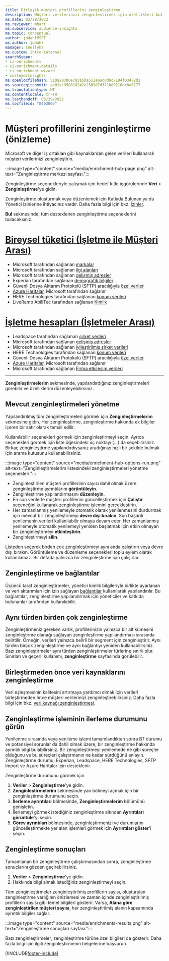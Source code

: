 ```yaml
---
title: Birleşik müşteri profillerini zenginleştirme
description: Müşteri verilerinizi zenginleştirmek için özellikleri kullanın.
ms.date: 03/29/2022
ms.reviewer: mhart
ms.subservice: audience-insights
ms.topic: conceptual
author: jodahlMSFT
ms.author: jodahl
manager: shellyha
ms.custom: intro-internal
searchScope:
- ci-enrichments
- ci-enrichment-details
- ci-enrichment-wizard
- customerInsights
ms.openlocfilehash: 510a20306e793a5ba522a6ac0d9c7194f03472d2
ms.sourcegitcommit: ae02ac950810242e2505d7d371b80210dc8a0777
ms.translationtype: HT
ms.contentlocale: tr-TR
ms.lasthandoff: 03/29/2022
ms.locfileid: "8492003"
---
```

# <a name="enrichment-for-customer-profiles-preview"></a>Müşteri profillerini zenginleştirme (önizleme)

Microsoft ve diğer iş ortakları gibi kaynaklardan gelen verileri kullanarak müşteri verilerinizi zenginleştirin.

:::image type="content" source="media/enrichment-hub-page.png" alt-text="Zenginleştirme merkezi sayfası.":::

Zenginleştirme seçenekleriyle çalışmak için hedef kitle içgörülerinde **Veri** > **Zenginleştirme**'ye gidin.  

Zenginleştirme oluşturmak veya düzenlemek için Katkıda Bulunan ya da Yönetici izinlerine ihtiyacınız vardır. Daha fazla bilgi için bkz. [İzinler](permissions.md).

**Bul** sekmesinde, tüm desteklenen zenginleştirme seçeneklerini bulacaksınız.

# <a name="individual-consumers-b-to-c"></a>[Bireysel tüketici (İşletme ile Müşteri Arası)](#tab/b2c)

- Microsoft tarafından sağlanan [markalar](enrichment-microsoft.md)
- Microsoft tarafından sağlanan [ilgi alanları](enrichment-microsoft.md)
- Microsoft tarafından sağlanan [gelişmiş adresler](enrichment-enhanced-addresses.md) 
- Experian tarafından sağlanan [demografik bilgiler](enrichment-experian.md)
- Güvenli Dosya Aktarım Protokolü (SFTP) aracılığıyla [özel veriler](enrichment-SFTP-custom-import.md) 
- [Azure Haritalar](enrichment-azure-maps.md), Microsoft tarafından sağlanır
- HERE Technologies tarafından sağlanan [konum verileri](enrichment-here.md) 
- LiveRamp AbiliTec tarafından sağlanan [Kimlik](enrichment-liveramp.md)

# <a name="business-accounts-b-to-b"></a>[İşletme hesapları (İşletmeler Arası)](#tab/b2b)

- Leadspace tarafından sağlanan [şirket verileri](enrichment-leadspace.md)
- Microsoft tarafından sağlanan [gelişmiş adresler](enrichment-enhanced-addresses.md) 
- Microsoft tarafından sağlanan [iyileştirilmiş şirket verileri](enrichment-enhanced-company-data.md)
- HERE Technologies tarafından sağlanan [konum verileri](enrichment-here.md) 
- Güvenli Dosya Aktarım Protokolü (SFTP) aracılığıyla [özel veriler](enrichment-SFTP-custom-import.md) 
- [Azure Haritalar](enrichment-azure-maps.md), Microsoft tarafından sağlanır
- Microsoft tarafından sağlanan [Firma etkileşim verileri](enrichment-office.md)

---

**Zenginleştirmelerim** sekmesinde, yapılandırdığınız zenginleştirmeleri görebilir ve özelliklerini düzenleyebilirsiniz.

## <a name="manage-existing-enrichments"></a>Mevcut zenginleştirmeleri yönetme

Yapılandırılmış tüm zenginleştirmeleri görmek için **Zenginleştirmelerim** sekmesine gidin. Her zenginleştirme, zenginleştirme hakkında ek bilgiler içeren bir satır olarak temsil edilir.

Kullanılabilir seçenekleri görmek için zenginleştirmeyi seçin. Ayrıca seçenekleri görmek için liste öğesindeki üç noktayı (...) da seçebilirsiniz. Birkaç zenginleştirme yapılandırdıysanız aradığınızı hızlı bir şekilde bulmak için arama kutusunu kullanabilirsiniz.

:::image type="content" source="media/enrichment-hub-options-run.png" alt-text="Zenginleştirmelerim listesindeki zenginleştirmeleri yönetme seçenekleri.":::

- Zenginleştirilen müşteri profillerinin sayısı dahil olmak üzere zenginleştirme ayrıntılarını **görüntüleyin**.
- Zenginleştirme yapılandırmasını **düzenleyin**.
- En son verilerle müşteri profillerini güncelleştirmek için **Çalıştır** seçeneğini kullanarak zenginleştirme işlemini gerçekleştirin.
- Her zamanlanmış yenilemeyle otomatik olarak yenilenmesini durdurmak için mevcut bir zenginleştirmeyi **devre dışı bırakın**. Son başarılı yenilemenin verileri kullanılabilir olmaya devam eder. Her zamanlanmış yenilemeyle otomatik yenilemeyi yeniden başlatmak için etkin olmayan bir zenginleştirmeyi **etkinleştirin**.
- Zenginleştirmeyi **silin**.

Listeden seçerek birden çok zenginleştirmeyi aynı anda çalıştırın veya devre dışı bırakın. Görüntüleme ve düzenleme seçenekleri toplu eylem olarak kullanılamaz. Bir defada yalnızca bir zenginleştirme için çalışırlar.

## <a name="enrichments-and-connections"></a>Zenginleştirme ve bağlantılar

Üçüncü taraf zenginleştirmeler, yönetici kimlik bilgileriyle birlikte ayarlanan ve veri aktarımları için izin sağlayan [bağlantılar](connections.md) kullanılarak yapılandırılır. Bu bağlantılar, zenginleştirme yapılandırmak için yöneticiler ve katkıda bulunanlar tarafından kullanılabilir.  

## <a name="multiple-enrichments-of-the-same-type"></a>Aynı türden birden çok zenginleştirme

Zenginleştirmeniz gereken varlık, profillerinizin yalnızca bir alt kümesini zenginleştirme olanağı sağlayan zenginleştirme yapılandırması sırasında belirtilir. Örneğin, verileri yalnızca belirli bir segment için zenginleştirir. Aynı türden birçok zenginleştirme ve aynı bağlantıyı yeniden kullanabilirsiniz. Bazı zenginleştirmeler aynı türden zenginleştirmeler türlerine sınırlı olur. Sınırları ve geçerli kullanımı, **zenginleştirme** sayfasında görülebilir.

## <a name="enrich-data-sources-before-unification"></a>Birleştirmeden önce veri kaynaklarını zenginleştirme

Veri eşleşmesinin kalitesini artırmaya yardımcı olmak için verileri birleştirmeden önce müşteri verilerinizi zenginleştirebilirsiniz. Daha fazla bilgi için bkz. [veri kaynağı zenginleştirmesi](data-sources-enrichment.md).

## <a name="see-the-progress-of-the-enrichment-process"></a>Zenginleştirme işleminin ilerleme durumunu görün

Yenilenme sırasında veya yenileme işlemi tamamlandıktan sonra BT durumu ve potansiyel sorunlar da dahil olmak üzere, bir zenginleştirme hakkında ayrıntılı bilgi bulabilirsiniz. Bir zenginleştirmeyi yenilemede ne gibi süreçler olduğunu ve bu süreçleri çalıştırmanın ne kadar sürdüğünü anlayın. Zenginleştirme durumu; Experian, Leadspace, HERE Technologies, SFTP Import ve Azure Haritalar için desteklenir.

Zenginleştirme durumunu görmek için

1. **Veriler** > **Zenginleştirme**'ye gidin. 
1. **Zenginleştirmelerim** sekmesinde yan bölmeyi açmak için bir zenginleştirme durumunu seçin. 
1. **İlerleme ayrıntıları** bölmesinde, **Zenginleştirmelerim** bölümünü genişletin. 
1. İlerlemeyi görmek istediğiniz zenginleştirme altından **Ayrıntıları görüntüle**'yi seçin. 
1. **Görev ayrıntıları** bölmesinde, zenginleştirmenizi ve durumlarını güncelleştirmekte yer alan işlemleri görmek için **Ayrıntıları göster**'i seçin. 

## <a name="enrichment-results"></a>Zenginleştirme sonuçları

Tamamlanan bir zenginleştirme çalıştırmasından sonra, zenginleştirme sonuçlarını gözden geçirebilirsiniz.

1. **Veriler** > **Zenginleştirme**'ye gidin. 
1. Hakkında bilgi almak istediğiniz zenginleştirmeyi seçin.

Tüm zenginleştirmeler zenginleştirilmiş profillerin sayısı, oluşturulan zenginleştirme varlığının önizlemesi ve zaman içinde zenginleştirilmiş profillerin sayısı gibi temel bilgileri gösterir. Varsa, **Alana göre zenginleştirilen müşteri sayısı**, her zenginleştirilmiş alanın kapsamında ayrıntılı bilgiler sağlar.

:::image type="content" source="media/enrichments-results.png" alt-text="Zenginleştirme sonuçları sayfası.":::

Bazı zenginleştirmeler, zenginleştirme türüne özel bilgileri de gösterir. Daha fazla bilgi için ilgili zenginleştirmenin belgelerine başvurun.


[!INCLUDE[footer-include](../includes/footer-banner.md)]

